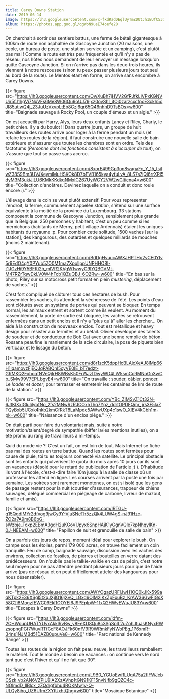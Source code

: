 ```yaml
---
title: Carey Downs Station
date: 2019-06-14
image: https://lh3.googleusercontent.com/x-fkdRadDEqlUyTmZDUtJh1EUfC5316ybPHJEoHwA6UMmADXevQRDNs4qFCLRWVUV0Deqxlx0I2uNln_2NiYaTiw-ZSt2FkHjPJ_meC9GZunwTpuJ3bgPpydtLk7sSUA0TaANEQE8zs=w600
album: https://photos.app.goo.gl/qgWoN9ueE74oefe28
---
```


On cherchait à sortir des sentiers battus, une ferme de bétail gigantesque à 100km de route non asphaltée de Gascoyne Junction (20 maisons, une école, un bureau de poste, une station service et un camping), c'est plutôt pas mal ! Comme la route est très peu fréquentée et qu'il n'y a pas de réseau, nos hôtes nous demandent de leur envoyer un message lorsqu'on quitte Gascoyne Junction. Si on n'arrive pas dans les deux-trois heures, ils viennent à notre rescousse (sinon tu peux passer plusieurs jours tout seul au bord de la route). Le Mentos étant en forme, on arrive sans encombre à Carey Downs. 

{{< figure src="https://lh3.googleusercontent.com/OwXuBh7jHVV2GfRJfkLIVPxKGNVUir5fJ1hgVi7NxVFs6Me8W06Qu9oUJ79jxz0oyShI_itOi0zarzcxcfpoE3ckh5cJI85utiwQ4j_23JuUzVxvpLtEb8Czj6qr65Q46nhhD9TsBOs=w600" title="Baignade sauvage à Rocky Pool, un couple d'émeux et un aigle." >}}

On est accueilli par Harry, Alys, leurs deux enfants Laney et Riley, Charly, le petit chien. Il y a du boulot !! Dans quatre jours, un groupe de huit travailleurs des routes arrive pour loger à la ferme pendant un mois (et refaire les routes de la région), il faut construire une nouvelle salle de bain extérieure et s'assurer que toutes les chambres sont en ordre. Tels des factotums (*Personne dont les fonctions consistent à s'occuper de tout*), on s'assure que tout se passe sans accroc.

{{< figure src="https://lh3.googleusercontent.com/8xorE499Gp3on8wagaFc_Y_15_tsilwZ38S9Bm3UVJXeymiMuHSKOk8D7bFVB165kya4yfuLvA_8LS7s7jQI6rrXRl5dyM3M3ukiJlLU6KMkKKdkqNMxlC267UyWCY2VW2wGlticna4=w600" title="Collection d'ancêtres. Devinez laquelle on a conduit et donc roule encore :)." >}}

L'élevage dans le coin se veut plutôt extensif. Pour vous representer l'endroit, la ferme, communément appelée *station*, s'étend sur une surface équivalente à la moitié de la province du Luxembourg. 33 stations composent la commune de Gascoyne Junction, sensiblement plus grande que la Belgique. 250 personnes y habitent, c'est un peu comme si les mernichons (habitants de Merny, petit village Ardennais) étaient les uniques habitants du royaume :p. Pour combler cette solitude, 1500 vaches [sur la station], des kangourous, des outardes et quelques milliards de mouches (moins 2 maintenant).

{{< figure src="https://lh3.googleusercontent.com/BdDgHvuucAWXJHPTHp2vCE0YIv5r9EdO4qY0PYub5ZO0M1ma7XpollppUNPHHO8I-t1JGzHi9Y5BFKi2h_mlVR2KVgW1wwyC9lYQBGVMt-M47RZrTqwDkLV0W4hFcb1QZuQBJ-6O2Rw=w600" title="En bas sur la photo, Riley sur sa motocross petit format en plein *mustering*, déplacement de vaches." >}}

C'est fort compliqué de clôturer tous ces hectares de bush. Pour rassembler les vaches, ils attendent la sécheresse de l'été.  Les points d'eau sont clôturés avec un système de portes qui peuvent se bloquer. En temps normal, les animaux entrent et sortent comme ils veulent. Au moment du rassemblement, la porte de sortie est bloquée, les vaches se retrouvent enfermées dans un petit enclos et il n'y a "plus qu'à" aller les chercher... On aide à la construction de nouveaux enclos. Tout est métallique et heavy design pour résister aux termites et au bétail. Olivier développe des talents de soudeur et de conducteur de Bob Cat avec une benne remplie de béton. Rossana peaufine le maniement de la scie circulaire, la pose de piquets bien verticaux et le lissage du béton.

{{< figure src="https://lh3.googleusercontent.com/d8r1zcK5dppHcBLAjoXeAJ8lMp66H1lqamovzFjEQJqPABQnI5cyVE0IE_bT7edzt-GRMKQ2FxhoqfNVeQjIrH8WBsK50FrWJzfDwyWD4LW5smCcRMNoGn3wCb_SMw99V7EPl_bgvE4=w600" title="On travaille : souder, câbler, poncer. Le *loader* et *dozer*, pour terrasser et entretenir les centaines de km de route de la station." >}}

{{< figure src="https://lh3.googleusercontent.com/YBc_ZIMSvZ1Ct32N-6JtKlXxIGluIilybfNo_2fs2MNwRzRJCOxhThq7Ypz_ddrtOPDFQmr_jrs3F5laZTQyBxb5UCxk4hkb2kmCfRkT8LaMpdc5AWwUXp4c1swO_XlEV4kCbh1m-pk=w600" title="Naissance d'un enclos piège." >}}

On était parti pour faire du volontariat mais, suite à notre motivation/talent/degré de sympathie (biffer la/les mentions inutiles), on a été promu au rang de travailleurs à mi-temps.

Quid du mode vie ?! C'est un fait, on est loin de tout. Mais Internet se fiche pas mal des routes en terre battue. Quand les routes sont fermées pour cause de pluie, toi tu es toujours connecté via satellite. Le principal obstacle sont les enfants qui pulvérisent le quota du mois après 10 jours car ils sont en vacances (désolé pour le retard de publication de l'article ;) ). D'habitude ils vont à l'école, c'est-à-dire faire 10m jusqu'à la salle de classe où un professeur les attend en ligne. Les courses arrivent par la poste une fois par semaine. Les soirées sont rarement monotones, on est si isolé que les gens de passage restent pour la nuit (courtier d'assurances, trappeur de chiens sauvages,  délégué commercial en piégeage de carbone, livreur de mazout, famille et amis). 

{{< figure src="https://lh3.googleusercontent.com/IRTGU-g15QgdIMYr2dfvog9jwCy9Y-VjuSNeTh5zzQk4LUW4gS-nJ91Hzc-ZO2a7A9m8B6bG-sWzbje_Toxp2EBmA3gdH2uKGoVUpyx6SnpHAjK1yGgnVQle7kpNhqylKn-0J-NEEAM=w600" title="Papillon de nuit et grenouille de salle de bain" >}}

On a parfois des jours de repos, moment idéal pour explorer le bush. On campe sous les étoiles, parmi 179 000 acres, on trouve facilement un coin tranquille. Feu de camp, baignade sauvage, discussion avec les vaches des environs, collection de fossiles, de pierres et bouteilles en verre datant des prédécesseurs. On n'oublie pas le talkie-walkie en cas de pépin, c'est notre seul moyen pour ne pas attendre pendant plusieurs jours pour que de l'aide arrive (pas de réseau et on peut difficilement atteler des kangourous pour nous désensabler).

{{< figure src="https://lh3.googleusercontent.com/AWYOgazURFlJwH1OQ0kJKx599aqKTpk2E36XSgl5t2qJXjlG16jXyQ_LGxd6OIM2lKxZpFxuBz_KrAW36GwFlGsX58C2i8MogzfEWC09Ekl1OOYEI6J9PEpIpW-1fxQ2HWvEWuJU83Y=w600" title="Escapes à Carey Downs" >}}

{{< figure src="https://lh3.googleusercontent.com/ldfm-2CHWpupUHATYUvxAkklRvBw_y8EeXU8Qu8c3SgSpIL2uZohJtuJsKNyxRWzsopngPGf7WuyRTfGcF8AOJFk60nfV9R9WRmkFyNWoPEg_1P6xmR-34ns1NJMBd51DAZB0upuVe8=w600" title="Parc national de Kennedy Range" >}}

Toutes les routes de la région on fait peau neuve, les travailleurs remballent le matériel. Tout le monde a besoin de vacances : on continue vers le nord tant que c'est l'hiver et qu'il ne fait que 30°.

{{< figure src="https://lh3.googleusercontent.com/L9B0_YGUoEwffLUqA75a2flFWJcbCSzk_vb2AN6VZPiU9iA2XzAVhp1tGN91KF15nvNIfb9gQZO4c-NOlmdD_llBlcx_zZQdrgfbhu4ROKMw1y-Q-ULQy8iho_UZ6UfmZXYtUxhtQhg=w600" title="Mosaïque Botanique" >}}
